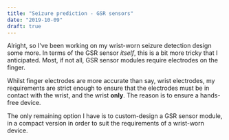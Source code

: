 ```yaml
---
title: "Seizure prediction - GSR sensors"
date: "2019-10-09"
draft: true
---
```


Alright, so I've been working on my wrist-worn seizure detection design some
more. In terms of the GSR sensor _itself_, this is a bit more tricky that I
anticipated. Most, if not all, GSR sensor modules require electrodes on the
finger.

Whilst finger electrodes are more accurate than say, wrist electrodes, my
requirements are strict enough to ensure that the electrodes must be in contact
with the wrist, and the wrist **only**. The reason is to ensure a hands-free
device.

The only remaining option I have is to custom-design a GSR sensor module, in a
compact version in order to suit the requirements of a wrist-worn device.

